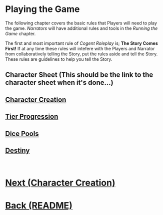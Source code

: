 # Playing the Game

The following chapter covers the basic rules that Players will need to play the game.  *Narrators* will have additional rules and tools in the *Running the Game* chapter.

The first and most important rule of *Cogent Roleplay* is; **The Story Comes First!**  If at any time these rules will intefere with the Players and Narrator from collaboratively telling the Story, put the rules aside and tell the Story.  These rules are guidelines to help you tell the Story.

## Character Sheet (This should be the link to the character sheet when it's done...)
## [Character Creation](<Character Creation.md>) 
## [Tier Progression](<Tier Progression.md>) 
## [Dice Pools](<Dice Pools.md>)
## [Destiny](<Destiny.md>)

$~~~$

# [Next (Character Creation)](<Character Creation.md>) 
# [Back (README)](<../README.md>)